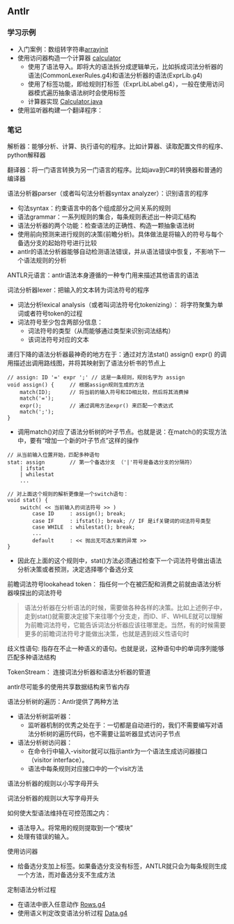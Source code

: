 ## Antlr

### 学习示例
- 入门案例：数组转字符串[arrayinit](src/main/java/cn/fancychuan/arrayinit)
- 使用访问器构造一个计算器 [calculator](src/main/java/cn/fancychuan/calculator)
    - 使用了语法导入。即将大的语法拆分成逻辑单元，比如拆成词法分析器的语法(CommonLexerRules.g4)和语法分析器的语法(ExprLib.g4)
    - 使用了标签功能，即给规则打标签（ExprLibLabel.g4），一般在使用访问器模式遍历抽象语法树时会使用标签
    - 计算器实现 [Calculator.java](src/main/java/cn/fancychuan/calculator/Calculator.java)
- 使用监听器构建一个翻译程序：

### 笔记
解析器：能够分析、计算、执行语句的程序。比如计算器、读取配置文件的程序、python解释器

翻译器：将一门语言转换为另一门语言的程序。比如java到C#的转换器和普通的编译器

语法分析器parser（或者叫句法分析器syntax analyzer）：识别语言的程序
- 句法syntax：约束语言中的各个组成部分之间关系的规则
- 语法grammar：一系列规则的集合，每条规则表述出一种词汇结构
- 语法分析器的两个功能：检查语法的正确性、构造一颗抽象语法树
- 使用前向预测来进行规则的决策(前瞻分析)。具体做法是将输入的符号与每个备选分支的起始符号进行比较
- antlr的语法分析器能够自动检测语法错误，并从语法错误中恢复，不影响下一个语法规则的分析

ANTLR元语言：antlr语法本身遵循的一种专门用来描述其他语言的语法


词法分析器lexer：把输入的文本转为词法符号的程序
- 词法分析lexical analysis（或者叫词法符号化tokenizing）： 将字符聚集为单词或者符号token的过程
- 词法符号至少包含两部分信息：
    - 词法符号的类型（从而能够通过类型来识别词法结构）
    - 该词法符号对应的文本
    

递归下降的语法分析器最神奇的地方在于：通过对方法stat() assign() expr() 的调用描述出调用路线图，并将其映射到了语法分析书的节点上
```
// assign: ID '=' expr ';' // 这是一条规则，规则名字为 assign
void assign() {     // 根据assign规则生成的方法
    match(ID);      // 将当前的输入符号和ID相比较，然后将其消费掉
    match('=');
    expr();         // 通过调用方法expr() 来匹配一个表达式
    match(';');
}
```
- 调用match()对应了语法分析树的叶子节点。也就是说：在match()的实现方法中，要有“增加一个新的叶子节点”这样的操作


```
// 从当前输入位置开始，匹配多种语句
stat: assign        // 第一个备选分支 （'|'符号是备选分支的分隔符）
    | ifstat
    | whilestat
    ...
    
// 对上面这个规则的解析更像是一个switch语句：
void stat() {
    switch( << 当前输入的词法符号 >> )
        case ID     : assign(); break;
        case IF     : ifstat(); break; // IF 是if关键词的词法符号类型
        case WHILE  : whilestat(); break;
        ...
        default     : << 抛出无可选方案的异常 >>
}

```
- 因此在上面的这个规则中，stat()方法必须通过检查下一个词法符号做出语法分析决策或者预测，决定选择哪个备选分支


前瞻词法符号lookahead token： 指任何一个在被匹配和消费之前就由语法分析器嗅探出的词法符号

> 语法分析器在分析语法的时候，需要做各种各样的决策。比如上述例子中，走到stat()就需要决定接下来往哪个分支走，而ID、IF、WHILE就可以理解为前瞻词法符号，它能告诉词法分析器应该往哪里走。当然，有的时候需要更多的前瞻词法符号才能做出决策，也就是遇到歧义性语句时

歧义性语句: 指存在不止一种语义的语句。也就是说，这种语句中的单词序列能够匹配多种语法结构


TokenStream： 连接词法分析器和语法分析器的管道

antlr尽可能多的使用共享数据结构来节省内存

语法分析树的遍历：Antlr提供了两种方法
- 语法分析树监听器：
    - 监听器机制的优秀之处在于：一切都是自动进行的，我们不需要编写对语法分析树的遍历代码，也不需要让监听器显式访问子节点
- 语法分析树访问器：
    - 在命令行中输入-visitor就可以指示antlr为一个语法生成访问器接口（visitor interface）。
    - 语法中每条规则对应接口中的一个visit方法


语法分析器的规则以小写字母开头

词法分析器的规则以大写字母开头


如何使大型语法维持在可控范围之内：
- 语法导入。将常用的规则提取到一个“模块”
- 处理有错误的输入。


使用访问器
- 给备选分支加上标签。如果备选分支没有标签，ANTLR就只会为每条规则生成一个方法，而对备选分支不生成方法


定制语法分析过程
- 在语法中嵌入任意动作 [Rows.g4](https://github.com/fancychuan/java-learn/tree/master/antlr4/src/main/java/cn/fancychuan/rows)
- 使用语义判定改变语法分析过程 [Data.g4](https://github.com/fancychuan/java-learn/tree/master/antlr4/src/main/java/cn/fancychuan/data)


